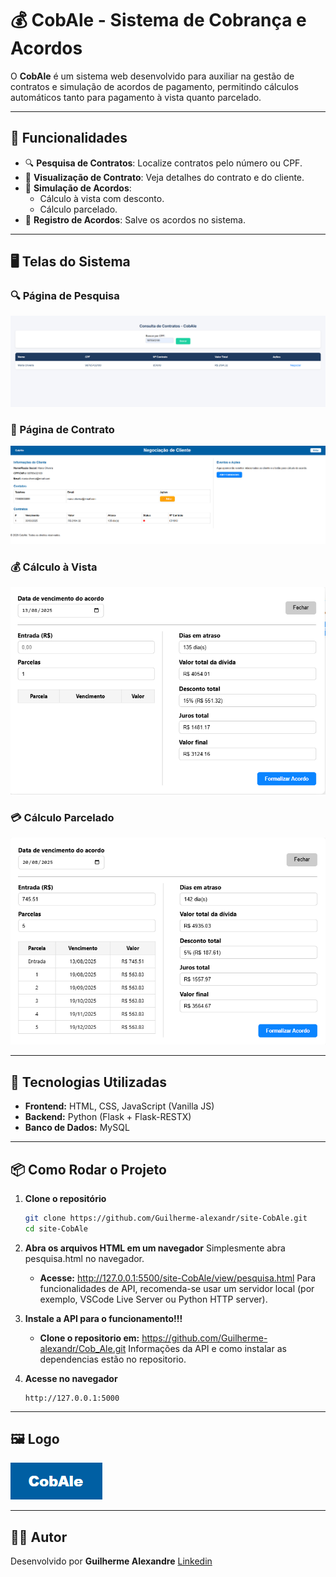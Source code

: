 
# 💰 CobAle - Sistema de Cobrança e Acordos

O **CobAle** é um sistema web desenvolvido para auxiliar na gestão de contratos e simulação de acordos de pagamento, permitindo cálculos automáticos tanto para pagamento à vista quanto parcelado.

---

## 📌 Funcionalidades

- 🔍 **Pesquisa de Contratos**: Localize contratos pelo número ou CPF.
- 📄 **Visualização de Contrato**: Veja detalhes do contrato e do cliente.
- 🧮 **Simulação de Acordos**:
  - Cálculo à vista com desconto.
  - Cálculo parcelado.
- 💾 **Registro de Acordos**: Salve os acordos no sistema.

---

## 🖥️ Telas do Sistema

### 🔍 Página de Pesquisa
![Página de Pesquisa](<img/pagina de pesquisa.png>)

### 📄 Página de Contrato
![Página de Contrato](<img/pagina de contrato.png>)

### 💰 Cálculo à Vista
![Cálculo à Vista](<img/calculo ex. avista.png>)

### 💳 Cálculo Parcelado
![Cálculo Parcelado](<img/calculo ex. parcelado.png>)

---

## 🚀 Tecnologias Utilizadas

- **Frontend:** HTML, CSS, JavaScript (Vanilla JS)
- **Backend:** Python (Flask + Flask-RESTX)
- **Banco de Dados:** MySQL

---

## 📦 Como Rodar o Projeto

1. **Clone o repositório**
   ```bash
   git clone https://github.com/Guilherme-alexandr/site-CobAle.git
   cd site-CobAle
   ```

2. **Abra os arquivos HTML em um navegador**
   Simplesmente abra pesquisa.html no navegador.
   - **Acesse:** http://127.0.0.1:5500/site-CobAle/view/pesquisa.html 
   Para funcionalidades de API, recomenda-se usar um servidor local (por exemplo, VSCode Live Server ou Python HTTP server).

3. **Instale a API para o funcionamento!!!**
   - **Clone o repositorio em:** https://github.com/Guilherme-alexandr/Cob_Ale.git
   Informações da API e como instalar as dependencias estão no repositorio.

4. **Acesse no navegador**
   ```
   http://127.0.0.1:5000
   ```

---

## 🖼️ Logo
![Logo CobAle](<img/logo CobAle.png>)

---

## 👨‍💻 Autor
Desenvolvido por **Guilherme Alexandre**
[Linkedin](https://www.linkedin.com/in/guilherme-alexandre002/)

